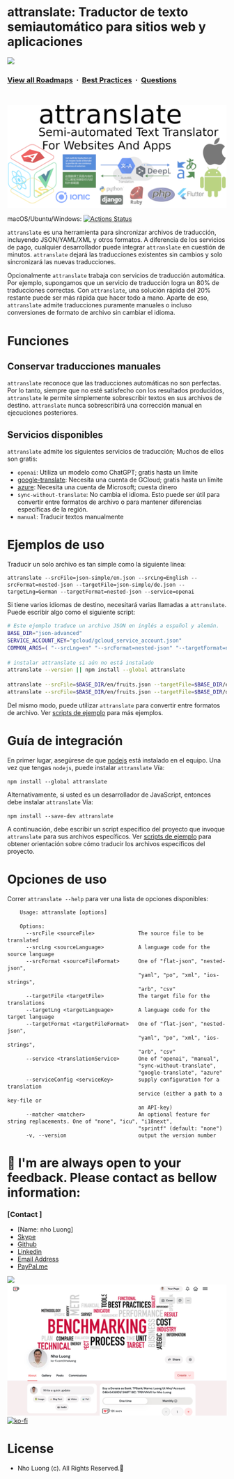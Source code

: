 # attranslate: Traductor de texto semiautomático para sitios web y aplicaciones

![](https://i.imgur.com/waxVImv.png)
### [View all Roadmaps](https://github.com/nholuongut/all-roadmaps) &nbsp;&middot;&nbsp; [Best Practices](https://github.com/nholuongut/all-roadmaps/blob/main/public/best-practices/) &nbsp;&middot;&nbsp; [Questions](https://www.linkedin.com/in/nholuong/)
<br/>

<p align="center">
  <img alt="attranslate - Semi-automated Text Translator for Websites and Apps" src="docs/logo/attranslate_logo.png">
</p>

macOS/Ubuntu/Windows: [![Actions Status](https://github.com/nholuongut/attranslate/workflows/Tests/badge.svg/?branch=master)](https://github.com/nholuongut/attranslate/actions?query=branch%3Amaster)

`attranslate` es una herramienta para sincronizar archivos de traducción, incluyendo JSON/YAML/XML y otros formatos.
A diferencia de los servicios de pago, cualquier desarrollador puede integrar `attranslate` en cuestión de minutos.
`attranslate` dejará las traducciones existentes sin cambios y solo sincronizará las nuevas traducciones.

Opcionalmente `attranslate` trabaja con servicios de traducción automática.
Por ejemplo, supongamos que un servicio de traducción logra un 80% de traducciones correctas.
Con `attranslate`, una solución rápida del 20% restante puede ser más rápida que hacer todo a mano.
Aparte de eso, `attranslate` admite traducciones puramente manuales o incluso conversiones de formato de archivo sin cambiar el idioma.

# Funciones

## Conservar traducciones manuales

`attranslate` reconoce que las traducciones automáticas no son perfectas.
Por lo tanto, siempre que no esté satisfecho con los resultados producidos, `attranslate` le permite simplemente sobrescribir textos en sus archivos de destino.
`attranslate` nunca sobrescribirá una corrección manual en ejecuciones posteriores.

## Servicios disponibles

`attranslate` admite los siguientes servicios de traducción; Muchos de ellos son gratis:

- `openai`: Utiliza un modelo como ChatGPT; gratis hasta un límite
- [google-translate](https://cloud.google.com/translate): Necesita una cuenta de GCloud; gratis hasta un límite
- [azure](https://azure.microsoft.com/en-us/services/cognitive-services/translator-text-api/): Necesita una cuenta de Microsoft; cuesta dinero
- `sync-without-translate`: No cambia el idioma. Esto puede ser útil para convertir entre formatos de archivo o para mantener diferencias específicas de la región.
- `manual`: Traducir textos manualmente

# Ejemplos de uso

Traducir un solo archivo es tan simple como la siguiente línea:

    attranslate --srcFile=json-simple/en.json --srcLng=English --srcFormat=nested-json --targetFile=json-simple/de.json --targetLng=German --targetFormat=nested-json --service=openai

Si tiene varios idiomas de destino, necesitará varias llamadas a `attranslate`.
Puede escribir algo como el siguiente script:

```bash
# Este ejemplo traduce un archivo JSON en inglés a español y alemán.
BASE_DIR="json-advanced"
SERVICE_ACCOUNT_KEY="gcloud/gcloud_service_account.json"
COMMON_ARGS=( "--srcLng=en" "--srcFormat=nested-json" "--targetFormat=nested-json" "--service=google-translate" "--serviceConfig=$SERVICE_ACCOUNT_KEY" )

# instalar attranslate si aún no está instalado
attranslate --version || npm install --global attranslate

attranslate --srcFile=$BASE_DIR/en/fruits.json --targetFile=$BASE_DIR/es/fruits.json --targetLng=es "${COMMON_ARGS[@]}"
attranslate --srcFile=$BASE_DIR/en/fruits.json --targetFile=$BASE_DIR/de/fruits.json --targetLng=de "${COMMON_ARGS[@]}"
```

Del mismo modo, puede utilizar `attranslate` para convertir entre formatos de archivo.
Ver [scripts de ejemplo](https://github.com/nholuongut/attranslate/tree/master/sample-scripts) para más ejemplos.

# Guía de integración

En primer lugar, asegúrese de que [nodejs](https://nodejs.org/) está instalado en el equipo.
Una vez que tengas `nodejs`, puede instalar `attranslate` Vía:

`npm install --global attranslate`

Alternativamente, si usted es un desarrollador de JavaScript, entonces debe instalar `attranslate` Vía:

`npm install --save-dev attranslate`

A continuación, debe escribir un script específico del proyecto que invoque `attranslate` para sus archivos específicos.
Ver [scripts de ejemplo](https://github.com/nholuongut/attranslate/tree/master/sample-scripts) para obtener orientación sobre cómo traducir los archivos específicos del proyecto.

# Opciones de uso

Correr `attranslate --help` para ver una lista de opciones disponibles:

```
    Usage: attranslate [options]

    Options:
      --srcFile <sourceFile>              The source file to be translated
      --srcLng <sourceLanguage>           A language code for the source language
      --srcFormat <sourceFileFormat>      One of "flat-json", "nested-json",
                                          "yaml", "po", "xml", "ios-strings",
                                          "arb", "csv"
      --targetFile <targetFile>           The target file for the translations
      --targetLng <targetLanguage>        A language code for the target language
      --targetFormat <targetFileFormat>   One of "flat-json", "nested-json",
                                          "yaml", "po", "xml", "ios-strings",
                                          "arb", "csv"
      --service <translationService>      One of "openai", "manual",
                                          "sync-without-translate",
                                          "google-translate", "azure"
      --serviceConfig <serviceKey>        supply configuration for a translation
                                          service (either a path to a key-file or
                                          an API-key)
      --matcher <matcher>                 An optional feature for string replacements. One of "none", "icu", "i18next",
                                          "sprintf" (default: "none")
      -v, --version                       output the version number
```

# 🚀 I'm are always open to your feedback.  Please contact as bellow information:
### [Contact ]
* [Name: nho Luong]
* [Skype](luongutnho_skype)
* [Github](https://github.com/nholuongut/)
* [Linkedin](https://www.linkedin.com/in/nholuong/)
* [Email Address](luongutnho@hotmail.com)
* [PayPal.me](https://www.paypal.com/paypalme/nholuongut)

![](https://i.imgur.com/waxVImv.png)
![](Donate.png)
[![ko-fi](https://ko-fi.com/img/githubbutton_sm.svg)](https://ko-fi.com/nholuong)

# License
* Nho Luong (c). All Rights Reserved.🌟
